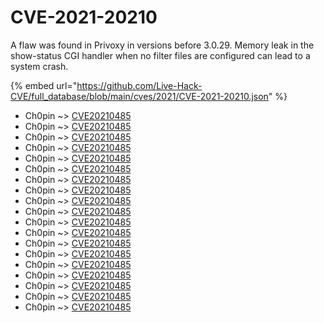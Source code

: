 # CVE-2021-20210

A flaw was found in Privoxy in versions before 3.0.29. Memory leak in the show-status CGI handler when no filter files are configured can lead to a system crash.

{% embed url="https://github.com/Live-Hack-CVE/full_database/blob/main/cves/2021/CVE-2021-20210.json" %}


* Ch0pin ~> [CVE20210485](https://www.alice-snow.ru/2021/database/cve-2021-20210/cve20210485-ch0pin)
* Ch0pin ~> [CVE20210485](https://www.alice-snow.ru/2021/database/cve-2021-20210/cve20210485-ch0pin)
* Ch0pin ~> [CVE20210485](https://www.alice-snow.ru/2021/database/cve-2021-20210/cve20210485-ch0pin)
* Ch0pin ~> [CVE20210485](https://www.alice-snow.ru/2021/database/cve-2021-20210/cve20210485-ch0pin)
* Ch0pin ~> [CVE20210485](https://www.alice-snow.ru/2021/database/cve-2021-20210/cve20210485-ch0pin)
* Ch0pin ~> [CVE20210485](https://www.alice-snow.ru/2021/database/cve-2021-20210/cve20210485-ch0pin)
* Ch0pin ~> [CVE20210485](https://www.alice-snow.ru/2021/database/cve-2021-20210/cve20210485-ch0pin)
* Ch0pin ~> [CVE20210485](https://www.alice-snow.ru/2021/database/cve-2021-20210/cve20210485-ch0pin)
* Ch0pin ~> [CVE20210485](https://www.alice-snow.ru/2021/database/cve-2021-20210/cve20210485-ch0pin)
* Ch0pin ~> [CVE20210485](https://www.alice-snow.ru/2021/database/cve-2021-20210/cve20210485-ch0pin)
* Ch0pin ~> [CVE20210485](https://www.alice-snow.ru/2021/database/cve-2021-20210/cve20210485-ch0pin)
* Ch0pin ~> [CVE20210485](https://www.alice-snow.ru/2021/database/cve-2021-20210/cve20210485-ch0pin)
* Ch0pin ~> [CVE20210485](https://www.alice-snow.ru/2021/database/cve-2021-20210/cve20210485-ch0pin)
* Ch0pin ~> [CVE20210485](https://www.alice-snow.ru/2021/database/cve-2021-20210/cve20210485-ch0pin)
* Ch0pin ~> [CVE20210485](https://www.alice-snow.ru/2021/database/cve-2021-20210/cve20210485-ch0pin)
* Ch0pin ~> [CVE20210485](https://www.alice-snow.ru/2021/database/cve-2021-20210/cve20210485-ch0pin)
* Ch0pin ~> [CVE20210485](https://www.alice-snow.ru/2021/database/cve-2021-20210/cve20210485-ch0pin)
* Ch0pin ~> [CVE20210485](https://www.alice-snow.ru/2021/database/cve-2021-20210/cve20210485-ch0pin)
* Ch0pin ~> [CVE20210485](https://www.alice-snow.ru/2021/database/cve-2021-20210/cve20210485-ch0pin)